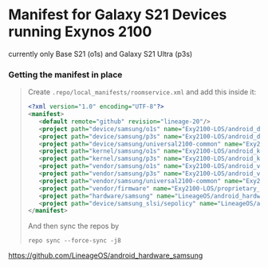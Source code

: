 # Manifest for Galaxy S21 Devices running Exynos 2100
currently only Base S21 (o1s) and Galaxy S21 Ultra (p3s) 
### Getting the manifest in place
> Create ``.repo/local_manifests/roomservice.xml`` and add this inside it:
> ```xml
> <?xml version="1.0" encoding="UTF-8"?>
> <manifest>
>    <default remote="github" revision="lineage-20"/>
>    <project path="device/samsung/o1s" name="Exy2100-LOS/android_device_samsung_o1s"/>
>    <project path="device/samsung/p3s" name="Exy2100-LOS/android_device_android_device_samsung_p3s"/>
>    <project path="device/samsung/universal2100-common" name="Exy2100-LOS/android_device_samsung_universal2100-common"/>
>    <project path="kernel/samsung/o1s" name="Exy2100-LOS/android_kernel_samsung_o1s"/>
>    <project path="kernel/samsung/p3s" name="Exy2100-LOS/android_kernel_samsung_p3s"/>
>    <project path="vendor/samsung/o1s" name="Exy2100-LOS/android_vendor_samsung_o1s"/>
>    <project path="vendor/samsung/p3s" name="Exy2100-LOS/android_vendor_samsung_p3s"/>
>    <project path="vendor/samsung/universal2100-common" name="Exy2100-LOS/android_vendor_samsung_universal2100-common"/>
>    <project path="vendor/firmware" name="Exy2100-LOS/proprietary_vendor_firmware" revision="master"/>
>    <project path="hardware/samsung" name="LineageOS/android_hardware_samsung"/>
>    <project path="device/samsung_slsi/sepolicy" name="LineageOS/android_device_samsung_slsi_sepolicy"/>
> </manifest>
> ```
> And then sync the repos by
>```console
> repo sync --force-sync -j8
>```
https://github.com/LineageOS/android_hardware_samsung
